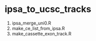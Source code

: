 # ipsa_to_ucsc_tracks
1. ipsa_merge_uni0.R
2. make_ce_list_from_ipsa.R
3. make_cassette_exon_track.R
